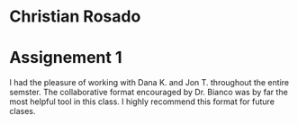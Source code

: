 # Christian Rosado


# Assignement 1 
I had the pleasure of working with Dana K. and Jon T. throughout the entire semster. The collaborative format encouraged by Dr. Bianco was by far the most helpful tool in this class. I highly recommend this format for future clases. 
